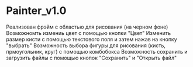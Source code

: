 # Painter_v1.0
Реализован фрэйм с областью для рисования (на черном фоне) 
Возможномть измениь цвет с помощью кнопки "Цвет"
Изменить размер кисти с помощью текстового поля и затем нажав на кнопку "выбрать"
Возможность выбора фигуры для рисования (кисть, прмоугольник, круг) с помощью комбобокса
Возможность сохранить и загрузить файлы с помощью кнопок "Сохранить" и "Открыть файл"

